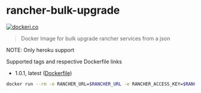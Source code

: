 # rancher-bulk-upgrade

[![dockeri.co](http://dockeri.co/image/lgatica/rancher-bulk-upgrade)](https://hub.docker.com/r/lgatica/rancher-bulk-upgrade/)

> Docker Image for bulk upgrade rancher services from a json

NOTE: Only heroku support

Supported tags and respective Dockerfile links

- 1.0.1, latest ([Dockerfile](https://github.com/lgaticaq/rancher-bulk-upgrade/blob/master/rancher-bulk-upgrade/Dockerfile))

```bash
docker run --rm -e RANCHER_URL=$RANCHER_URL -e RANCHER_ACCESS_KEY=$RANCHER_ACCESS_KEY -e RANCHER_SECRET_KEY=$RANCHER_SECRET_KEY -e SERVICES='{"environments":[{"name":"Default","stacks":[{"name":"myStack","services":[{"name":"myService","image":"my-registry/my-service:latest"}]}]}]}' lgatica/rancher-bulk-upgrade:latest
```
